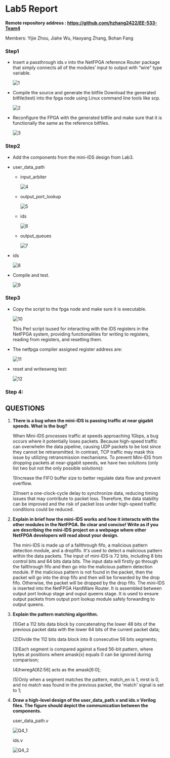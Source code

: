 # Lab5 Report

**Remote repository address : https://github.com/hzhang2422/EE-533-Team4**

Members: Yijie Zhou, Jiahe Wu, Haoyang Zhang, Bohan Fang



### Step1 

- Insert a passthrough ids.v into the NetFPGA reference Router  package that simply connects all of the modules’ input to output with “wire” type variable.

  ![1](./img/1.png)

- Compile the  source and generate the bitfile Download the generated bitfile(test) into the fpga node  using Linux command line tools like scp.

  ![2](./img/2.png)

- Reconfigure the FPGA with the generated bitfile and make  sure that it is functionally the same as the reference bitfiles. 

  ![3](./img/3.png)

  

### Step2

-  Add the components from the mini-IDS design from Lab3.

  

  - user_data_path

    - input_arbiter

      ![4](./img/4.png)

    - output_port_lookup

      ![5](./img/5.png)

    - ids

      ![6](./img/6.png)

    - output_queues

      ![7](./img/7.png)

  - ids

    ![8](./img/8.png)

- Compile and test.

  ![9](./img/9.png)

### Step3

- Copy the script to the fpga node  and make sure it is executable.

  ![10](./img/10.png)

  This Perl script isused for interacting with the IDS registers in the NetFPGA system, providing functionalities for writing to registers, reading from registers, and resetting them.

- The netfpga compiler assigned  register address are:

  ![11](./img/11.png)

- reset and writeswreg test:

  ![12](./img/12.png)



### Step 4:



## QUESTIONS

1. **There is a bug when the mini-IDS is passing traffic at near gigabit speeds. What is the bug?**

   When Mini-IDS processes traffic at speeds approaching 1Gbps, a bug occurs where it potentially loses packets. Because high-speed traffic can overwhelm the data pipeline, causing UDP packets to be lost since they cannot be retransmitted. In contrast, TCP traffic may mask this issue by utilizing retransmission mechanisms. To prevent Mini-IDS from dropping packets at near-gigabit speeds, we have two solutions (only list two but not the only possible solutions):

   1)Increase the FIFO buffer size to better regulate data flow and prevent overflow.

   2)Insert a one-clock-cycle delay to synchronize data, reducing timing issues that may contribute to packet loss.
   Therefore, the data stability can be improved and the risk of packet loss under high-speed traffic conditions could be reduced.

   

2. **Explain in brief how the mini-IDS works and how it interacts with the other modules in the NetFPGA.  Be clear and concise!  Write as if you are describing the mini-IDS project on a webpage where other  NetFPGA developers will read about your design.**

   The mini-IDS is made up of a fallthrough fifo, a malicious pattern detection module, and a dropfifo. It's used to detect a malicious pattern within the data packets. The input of mini-IDS is 72 bits, including 8 bits control bits and 64 bits data bits. The input data will firstly go through the fallthrough fifo and then go into the malicious pattern detection module. If the malicious pattern is not found in the packet, then the packet will go into the drop fifo and then will be forwarded by the drop fifo. Otherwise, the packet will be dropped by the drop fifo. The mini-IDS is inserted into the NetFPGA HardWare Router. It is assembled between output port lookup stage and ouput queens stage. It is used to ensure output packets from output port lookup module safely forwarding to output queens.

   

3. **Explain the pattern matching algorithm.**

   (1)Get a 112 bits data block by concatenating the lower 48 bits of the previous packet data with the lower 64 bits of the current packet data;

   (2)Divide the 112 bits data block into 8 consecutive 56 bits segments;

   (3)Each segment is compared against a fixed 56-bit pattern, where bytes at positions where amask(x) equals 0 can be ignored during comparison;

   (4)hwregA[62:56] acts as the amask[6:0];

   (5)Only when a segment matches the pattern, match_en is 1, mrst is 0, and no match was found in the previous packet, the 'match' signal is set to 1;

   

4. **Draw a high-level design of the user_data_path.v and ids.v Verilog files. The figure should depict the  communication between the components.**

   user_data_path.v

   ![Q4_1](./img/Q4_1.png)

   ids.v

   ![Q4_2](./img/Q4_2.png)


